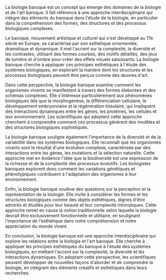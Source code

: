 La biologie baroque est un concept qui émerge des domaines de la biologie et de l'art baroque. Il fait référence à une approche interdisciplinaire qui intègre des éléments du baroque dans l'étude de la biologie, en particulier dans la compréhension des formes, des structures et des processus biologiques complexes.

Le baroque, mouvement artistique et culturel qui s'est développé au 17e siècle en Europe, se caractérise par son esthétique ornementée, dramatique et dynamique. Il met l'accent sur la complexité, la diversité et les contrastes, utilisant des formes courbes, des motifs détaillés, des jeux de lumière et d'ombre pour créer des effets visuels saisissants. La biologie baroque cherche à appliquer ces principes esthétiques à l'étude des systèmes biologiques, en explorant la manière dont les structures et les processus biologiques peuvent être perçus comme des œuvres d'art.

Dans cette perspective, la biologie baroque examine comment les organismes vivants se manifestent à travers des formes élaborées et des schémas complexes. Elle s'intéresse particulièrement aux phénomènes biologiques tels que la morphogenèse, la différenciation cellulaire, le développement embryonnaire et la régénération tissulaire, qui impliquent des interactions dynamiques entre les gènes, les protéines, les cellules et leur environnement. Les scientifiques qui adoptent cette approche cherchent à comprendre comment ces processus génèrent des modèles et des structures biologiques sophistiqués.

La biologie baroque souligne également l'importance de la diversité et de la variabilité dans les systèmes biologiques. Elle reconnaît que les organismes vivants sont le résultat d'une évolution complexe, caractérisée par des interactions entre les gènes, les mutations et la sélection naturelle. Cette approche met en évidence l'idée que la biodiversité est une expression de la richesse et de la complexité des processus évolutifs. Les biologistes baroques explorent donc comment les variations génétiques et phénotypiques contribuent à l'adaptation des organismes à leur environnement.

Enfin, la biologie baroque soulève des questions sur la perception et la représentation de la biologie. Elle invite à considérer les formes et les structures biologiques comme des objets esthétiques, dignes d'être admirés et étudiés pour leur beauté et leur complexité intrinsèques. Cette approche remet en cause la notion traditionnelle selon laquelle la biologie devrait être exclusivement fonctionnelle et utilitaire, en soulignant l'importance de l'esthétique dans notre compréhension et notre appréciation du monde vivant.

En conclusion, la biologie baroque est une approche interdisciplinaire qui explore les relations entre la biologie et l'art baroque. Elle cherche à appliquer les principes esthétiques du baroque à l'étude des systèmes biologiques, en mettant l'accent sur la complexité, la diversité et les interactions dynamiques. En adoptant cette perspective, les scientifiques peuvent développer de nouvelles façons d'aborder et de comprendre la biologie, en intégrant des éléments créatifs et esthétiques dans leurs recherches.